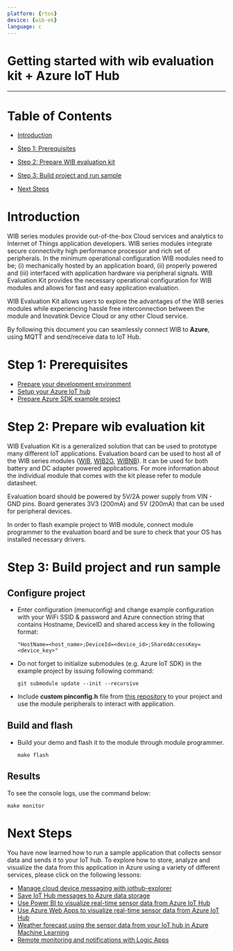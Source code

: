 ```yaml
---
platform: {rtos}
device: {wib-ek}
language: c
---
```


Getting started with wib evaluation kit + Azure IoT Hub
===
---

# Table of Contents

-   [Introduction](#Introduction)
-   [Step 1: Prerequisites](#Prerequisites)
-   [Step 2: Prepare WIB evaluation kit](#PrepareDevice)
-   [Step 3: Build project and run sample](#Build)

-   [Next Steps](#NextSteps)


<a name="Introduction"/></a>

# Introduction

WIB series modules provide out-of-the-box Cloud services and analytics to Internet of Things application developers. WIB series modules integrate secure connectivity high performance processor and rich set of peripherals. In the minimum operational configuration WIB modules need to be; (i) mechanically hosted by an application board, (ii) properly powered and (iii) interfaced with application hardware via peripheral signals. WIB Evaluation Kit provides the necessary operational configuration for WIB modules and allows for fast and easy application evaluation.

WIB Evaluation Kit allows users to explore the advantages of the WIB series modules while experiencing hassle free interconnection between the module and Inovatink Device Cloud or any other Cloud service.

By following this document you can seamlessly connect WIB to **Azure**, using MQTT and send/receive data to IoT Hub.

<a name="Prerequisites"></a>
# Step 1: Prerequisites

-   [Prepare your development environment][Dev-environment-setup]
-   [Setup your Azure IoT hub][lnk-setup-iot-hub]
-   [Prepare Azure SDK example project][azure-esp-example]

<a name="PrepareDevice"></a>
# Step 2: Prepare wib evaluation kit

WIB Evaluation Kit is a generalized solution that can be used to prototype many different IoT applications. Evaluation board can be used to host all of the WIB series modules ([WIB][lnk-wib], [WIB2G][lnk-wib2g], [WIBNB][lnk-wibnb]). It can be used for both battery and DC adapter powered applications. For more information about the individual module that comes with the kit please refer to module datasheet. 

Evaluation board should be powered by 5V/2A power supply from VIN - GND pins. Board generates 3V3 (200mA) and 5V (200mA) that can be used for peripheral devices.

In order to flash example project to WIB module, connect module programmer to the evaluation board and be sure to check that your OS has installed necessary drivers.


<a name="Build"></a>
# Step 3: Build project and run sample

## Configure project 

-   Enter configuration (menuconfig) and change example configuration with your WiFi SSID & password and Azure connection string that contains Hostname, DeviceID and shared access key in the following format:

    ```
    "HostName=<host_name>;DeviceId=<device_id>;SharedAccessKey=<device_key>"
    ```

-   Do not forget to initialize submodules (e.g. Azure IoT SDK) in the example project by issuing following command:

    ```
    git submodule update --init --recursive
    ```

-  Include **custom pinconfig.h** file from [this repository][lnk-ino-getting-started] to your project and use the module peripherals to interact with application.

## Build and flash

- Build your demo and flash it to the module through module programmer.

    ```
    make flash
    ```

## Results

To see the console logs, use the command below:

```
make monitor
```

<a name="NextSteps"></a>
# Next Steps
You have now learned how to run a sample application that collects sensor data and sends it to your IoT hub. To explore how to store, analyze and visualize the data from this application in Azure using a variety of different services, please click on the following lessons:

-   [Manage cloud device messaging with iothub-explorer]
-   [Save IoT Hub messages to Azure data storage]
-   [Use Power BI to visualize real-time sensor data from Azure IoT Hub]
-   [Use Azure Web Apps to visualize real-time sensor data from Azure IoT Hub]
-   [Weather forecast using the sensor data from your IoT hub in Azure Machine Learning]
-   [Remote monitoring and notifications with Logic Apps]   

[Manage cloud device messaging with iothub-explorer]: https://docs.microsoft.com/en-us/azure/iot-hub/iot-hub-explorer-cloud-device-messaging
[Save IoT Hub messages to Azure data storage]: https://docs.microsoft.com/en-us/azure/iot-hub/iot-hub-store-data-in-azure-table-storage
[Use Power BI to visualize real-time sensor data from Azure IoT Hub]: https://docs.microsoft.com/en-us/azure/iot-hub/iot-hub-live-data-visualization-in-power-bi
[Use Azure Web Apps to visualize real-time sensor data from Azure IoT Hub]: https://docs.microsoft.com/en-us/azure/iot-hub/iot-hub-live-data-visualization-in-web-apps
[Weather forecast using the sensor data from your IoT hub in Azure Machine Learning]: https://docs.microsoft.com/en-us/azure/iot-hub/iot-hub-weather-forecast-machine-learning
[Remote monitoring and notifications with Logic Apps]: https://docs.microsoft.com/en-us/azure/iot-hub/iot-hub-monitoring-notifications-with-azure-logic-apps
[Dev-environment-setup]: https://docs.espressif.com/projects/esp-idf/en/latest/get-started/
[azure-esp-example]: https://github.com/espressif/esp-azure
[lnk-wib]: http://inovatink.com/statics/pdf/v1.2/Product_Brief_wib_v1.2_EN.pdf
[lnk-wib2g]: http://inovatink.com/statics/pdf/v1.2/Product_Brief_wib2g_v1.2_EN.pdf
[lnk-wibnb]: http://inovatink.com/statics/pdf/v1.2/Product_Brief_wibnb_v1.2_EN.pdf
[lnk-ino-getting-started]: https://github.com/inovatink/wib-ek-getting-started
[lnk-setup-iot-hub]: https://docs.microsoft.com/en-us/azure/iot-hub/iot-hub-create-through-portal